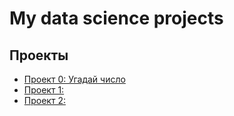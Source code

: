 # My data science projects

## Проекты
* [Проект 0: Угадай число](https://github.com/UsilaDobry/SF_Python/tree/main/project_0)
* [Проект 1:](_____)
* [Проект 2:](______)